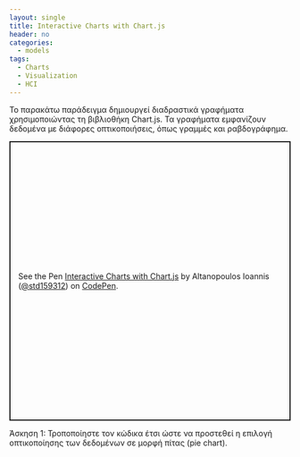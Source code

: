 ```yaml
---
layout: single
title: Interactive Charts with Chart.js
header: no
categories:
  - models
tags:
  - Charts
  - Visualization
  - HCI
---
```



Το παρακάτω παράδειγμα δημιουργεί διαδραστικά γραφήματα χρησιμοποιώντας τη βιβλιοθήκη Chart.js. Τα γραφήματα εμφανίζουν δεδομένα με διάφορες οπτικοποιήσεις, όπως γραμμές και ραβδογράφημα. 

<p class="codepen" data-height="500" data-default-tab="html,result" data-slug-hash="NWmEKwG" data-user="std159312" style="height: 500px; box-sizing: border-box; display: flex; align-items: center; justify-content: center; border: 2px solid; margin: 1em 0; padding: 1em;">
  <span>See the Pen <a href="https://codepen.io/std159312/pen/NWmEKwG">
  Interactive Charts with Chart.js</a> by Altanopoulos Ioannis (<a href="https://codepen.io/std159312">@std159312</a>)
  on <a href="https://codepen.io">CodePen</a>.</span>
</p>
<script async src="https://cpwebassets.codepen.io/assets/embed/ei.js"></script>

Άσκηση 1: Τροποποίηστε τον κώδικα έτσι ώστε να προστεθεί η επιλογή οπτικοποίησης των δεδομένων σε μορφή πίτας (pie chart).
